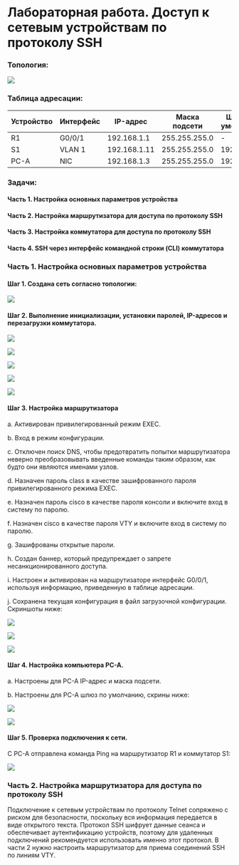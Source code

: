 # Лабораторная работа. Доступ к сетевым устройствам по протоколу SSH

### 	Топология:

![](https://github.com/AlexIridium/net_engineer_otus/blob/main/lab05/pic01.JPG)


### 	Таблица адресации:

| Устройство | Интерфейс | IP-адрес | Маска подсети | Шлюз по умолчанию |
| --- | --- | --- | --- | --- |
| R1 | G0/0/1 | 192.168.1.1 | 255.255.255.0 | - |
| S1 | VLAN 1 | 192.168.1.11 | 255.255.255.0 | 192.168.1.1 |
| PC-A | NIC | 192.168.1.3 | 255.255.255.0 | 192.168.1.1 |

### Задачи:

#### Часть 1. Настройка основных параметров устройства

#### Часть 2. Настройка маршрутизатора для доступа по протоколу SSH

#### Часть 3. Настройка коммутатора для доступа по протоколу SSH

#### Часть 4. SSH через интерфейс командной строки (CLI) коммутатора



### Часть 1. Настройка основных параметров устройства

#### Шаг 1. Создана сеть согласно топологии:

![](https://github.com/AlexIridium/net_engineer_otus/blob/main/lab05/pic02.JPG)


#### Шаг 2. Выполнение инициализации, установки паролей, IP-адресов и перезагрузки коммутатора.

![](https://github.com/AlexIridium/net_engineer_otus/blob/main/lab05/pic03.JPG)


![](https://github.com/AlexIridium/net_engineer_otus/blob/main/lab05/pic04.JPG)


![](https://github.com/AlexIridium/net_engineer_otus/blob/main/lab05/pic06.JPG)


![](https://github.com/AlexIridium/net_engineer_otus/blob/main/lab05/pic05.JPG)


![](https://github.com/AlexIridium/net_engineer_otus/blob/main/lab05/pic06_1.JPG)



#### Шаг 3. Настройка маршрутизатора

a.	Активирован привилегированный режим EXEC.

b.	Вход в режим конфигурации.

c.	Отключен поиск DNS, чтобы предотвратить попытки маршрутизатора неверно преобразовывать введенные команды таким образом, как будто они являются именами узлов.

d.	Назначен пароль class в качестве зашифрованного пароля привилегированного режима EXEC.

e.	Назначен пароль cisco в качестве пароля консоли и включите вход в систему по паролю.

f.	Назначен cisco в качестве пароля VTY и включите вход в систему по паролю.

g.	Зашифрованы открытые пароли.

h.	Создан баннер, который предупреждает о запрете несанкционированного доступа.

i.	Настроен и активирован на маршрутизаторе интерфейс G0/0/1, используя информацию, приведенную в таблице адресации.

j.	Сохранена текущая конфигурация в файл загрузочной конфигурации. Скриншоты ниже:


![](https://github.com/AlexIridium/net_engineer_otus/blob/main/lab05/pic07.JPG)


![](https://github.com/AlexIridium/net_engineer_otus/blob/main/lab05/pic08.JPG)


![](https://github.com/AlexIridium/net_engineer_otus/blob/main/lab05/pic09.JPG)


#### Шаг 4. Настройка компьютера PC-A.

a.	Настроены для PC-A IP-адрес и маска подсети.

b.	Настроены для PC-A шлюз по умолчанию, скрины ниже:


![](https://github.com/AlexIridium/net_engineer_otus/blob/main/lab05/pic10.JPG)


![](https://github.com/AlexIridium/net_engineer_otus/blob/main/lab05/pic11.JPG)


#### Шаг 5. Проверка подключения к сети.

C PC-A отправлена команда Ping на маршрутизатор R1 и коммутатор S1:

![](https://github.com/AlexIridium/net_engineer_otus/blob/main/lab05/pic12.JPG)


### Часть 2. Настройка маршрутизатора для доступа по протоколу SSH

Подключение к сетевым устройствам по протоколу Telnet сопряжено с риском для безопасности, поскольку вся информация передается в виде открытого текста. Протокол SSH шифрует данные сеанса и обеспечивает аутентификацию устройств, поэтому для удаленных подключений рекомендуется использовать именно этот протокол. В части 2 нужно настроить маршрутизатор для приема соединений SSH по линиям VTY.











